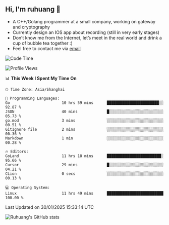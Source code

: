 ## Hi, I'm ruhuang 👋

- A C++/Golang programmer at a small company, working on gateway and cryptography
- Currently design an IOS app about recording (still in very early stages)
- Don’t know me from the Internet, let’s meet in the real world and drink a cup of bubble tea together :)
- Feel free to contact me via [email](mailto:ruhuang2001@gmail.com)
<!--START_SECTION:waka-->
![Code Time](http://img.shields.io/badge/Code%20Time-284%20hrs%2021%20mins-blue)

![Profile Views](http://img.shields.io/badge/Profile%20Views-0-blue)

📊 **This Week I Spent My Time On** 

```text
🕑︎ Time Zone: Asia/Shanghai

💬 Programming Languages: 
Go                       10 hrs 59 mins      ███████████████████████░░   92.87 % 
JSON                     40 mins             █░░░░░░░░░░░░░░░░░░░░░░░░   05.73 % 
go.mod                   3 mins              ░░░░░░░░░░░░░░░░░░░░░░░░░   00.51 % 
GitIgnore file           2 mins              ░░░░░░░░░░░░░░░░░░░░░░░░░   00.36 % 
Markdown                 1 min               ░░░░░░░░░░░░░░░░░░░░░░░░░   00.28 % 

🔥 Editors: 
GoLand                   11 hrs 18 mins      ████████████████████████░   95.66 % 
Cursor                   29 mins             █░░░░░░░░░░░░░░░░░░░░░░░░   04.21 % 
CLion                    0 secs              ░░░░░░░░░░░░░░░░░░░░░░░░░   00.13 % 

💻 Operating System: 
Linux                    11 hrs 49 mins      █████████████████████████   100.00 % 
```


 Last Updated on 30/01/2025 15:33:14 UTC
<!--END_SECTION:waka-->

![Ruhuang's GitHub stats](https://github-readme-stats.vercel.app/api?username=ruhuang2001&count_private=true&hide_title=true&show_icons=true&theme=vue)


